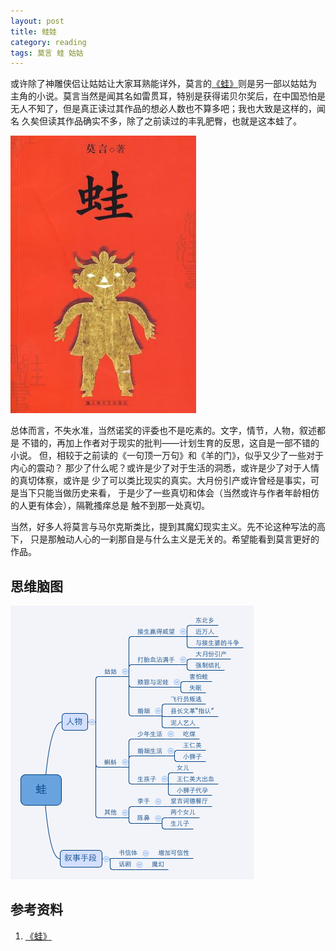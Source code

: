```yaml
---
layout: post
title: 蛙娃
category: reading
tags: 莫言 蛙 姑姑
---
```


或许除了神雕侠侣让姑姑让大家耳熟能详外，莫言的[《蛙》][《蛙》]则是另一部以姑姑为
主角的小说。莫言当然是闻其名如雷贯耳，特别是获得诺贝尔奖后，在中国恐怕是
无人不知了，但是真正读过其作品的想必人数也不算多吧；我也大致是这样的，闻名
久矣但读其作品确实不多，除了之前读过的丰乳肥臀，也就是这本蛙了。

![wa](/assets/images/wa.jpg)

总体而言，不失水准，当然诺奖的评委也不是吃素的。文字，情节，人物，叙述都是
不错的，再加上作者对于现实的批判——计划生育的反思，这自是一部不错的小说。
但，相较于之前读的《一句顶一万句》和《羊的门》，似乎又少了一些对于内心的震动？
那少了什么呢？或许是少了对于生活的洞悉，或许是少了对于人情的真切体察，或许是
少了可以类比现实的真实。大月份引产或许曾经是事实，可是当下只能当做历史来看，
于是少了一些真切和体会（当然或许与作者年龄相仿的人更有体会），隔靴搔痒总是
触不到那一处真切。

当然，好多人将莫言与马尔克斯类比，提到其魔幻现实主义。先不论这种写法的高下，
只是那触动人心的一刹那自是与什么主义是无关的。希望能看到莫言更好的作品。

## 思维脑图


![wa](/assets/images/wa_mindmap.png)


## 参考资料
1. [《蛙》][《蛙》]


[《蛙》]: http://book.douban.com/subject/4169424/

